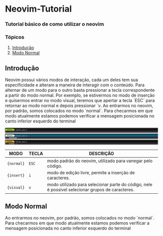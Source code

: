 # Neovim-Tutorial
### Tutorial básico de como utilizar o neovim


### Tópicos
1. [Introdução](#introducao)
2. [Modo Normal](#modo_normal)


## Introdução <div id='introducao'/>
<p>
Neovim possui vários modos de interação, cada um deles tem sua especificidade e alteram a maneira de interagir com o conteúdo. Para alternar de um modo para o outro basta pressionar a tecla correspondente a partir do modo normal. Por exemplo, se estivermos no modo de inserção e quisermos entrar no modo visual, teremos que apertar a tecla `ESC` para retornar ao modo normal e depois pressionar `v. Ao entrarmos no neovim, por padrão, somos colocados no modo `normal`. Para checarmos em que modo  atualmente estamos podemos verificar a mensagem posicionada no canto inferior esquerdo do terminal
</p>

<img src="/view/img/normal_mode.png">
<img src="/view/img/insert_mode.png">
<img src="/view/img/visual_mode.png">

MODO      | TECLA | DESCRIÇÃO
----------|-------|--------------------------------------------------------------------------------------------------
`{normal}`|`ESC`  |modo padrão do neovim, utilizado para vanegar pelo código.
`{insert}`|`i`    |modo de edição livre, permite a inserção de caracteres.
`{visual}`|`v`    |modo utilizado para selecionar parte do código, nele é possível selecionar grupos de caracteres.

## Modo Normal <div id='modo_normal'/>
<p>
  Ao entrarmos no neovim, por padrão, somos colocados no modo `normal`. Para checarmos em que modo  atualmente estamos podemos verificar a mensagem posicionada no canto inferior esquerdo do terminal
</p>

